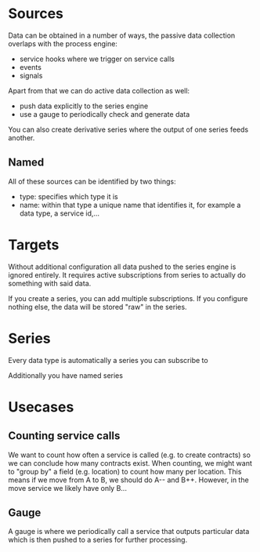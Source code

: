 # Sources

Data can be obtained in a number of ways, the passive data collection overlaps with the process engine:

- service hooks where we trigger on service calls
- events
- signals

Apart from that we can do active data collection as well:

- push data explicitly to the series engine
- use a gauge to periodically check and generate data

You can also create derivative series where the output of one series feeds another.

## Named

All of these sources can be identified by two things:

- type: specifies which type it is
- name: within that type a unique name that identifies it, for example a data type, a service id,...



# Targets

Without additional configuration all data pushed to the series engine is ignored entirely.
It requires active subscriptions from series to actually do something with said data.

If you create a series, you can add multiple subscriptions.
If you configure nothing else, the data will be stored "raw" in the series.

# Series

Every data type is automatically a series you can subscribe to

Additionally you have named series

# Usecases



## Counting service calls

We want to count how often a service is called (e.g. to create contracts) so we can conclude how many contracts exist.
When counting, we might want to "group by" a field (e.g. location) to count how many per location. This means if we move from A to B, we should do A-- and B++. However, in the move service we likely have only B...

## Gauge

A gauge is where we periodically call a service that outputs particular data which is then pushed to a series for further processing.